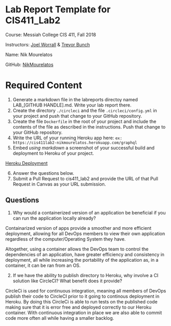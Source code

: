 # Lab Report Template for CIS411_Lab2
Course: Messiah College CIS 411, Fall 2018

Instructors: [Joel Worrall](https://github.com/tangollama) & [Trevor Bunch](https://github.com/trevordbunch)

Name: Nik Mourelatos

GitHub: [NikMourelatos](https://github.com/NikMourelatos)

# Required Content

1. Generate a markdown file in the labreports directoy named LAB_[GITHUB HANDLE].md. Write your lab report there.
2. Create the directory ```./circleci``` and the file ```.circleci/config.yml``` in your project and push that change to your GitHub repository.
3. Create the file ```Dockerfile``` in the root of your project and include the contents of the file as described in the instructions. Push that change to your GitHub repository.
4. Write the URL of your running Heroku app here: ```ex: https://cis411lab2-nikmourelatos.herokuapp.com/graphql```
5. Embed _using markdown_ a screenshot of your successful build and deployment to Heroku of your project.

[Heroku Deployment](images/Deployment.jpg)

6. Answer the questions below.
7. Submit a Pull Request to cis411_lab2 and provide the URL of that Pull Request in Canvas as your URL submission.

## Questions
1. Why would a containerized version of an application be beneficial if you can run the application locally already?

Containarized version of apps provide a smoother and more efficient deployment, allowing for all DevOps members to view  their own  application regardless of the computer/Operating System they have.   

Altogether, using a container allows the DevOps team to control the dependencies of an application, have greater efficiency and consistency in deployment, all while increasing the portability of the application as, in a container, it can be ran from an OS.

2. If we have the ability to publish directory to Heroku, why involve a CI solution like CircleCI? What benefit does it provide?

CircleCi is used for continuous integration, meaning all members of DevOps publish their code to CircleCI prior to it  going to continous deployment in Heroku. By doing this CircleCi is able to run tests on the published code making sure that it  is error free and deployed correctly to our Heroku container.  With continuous integration in place we are also able to commit code more often all while having a smaller backlog.

